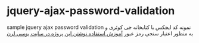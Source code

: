 # jquery-ajax-password-validation
sample jquery ajax password validation
نمونه کد ایجکس با کتابخانه جی کوئری و به منظور اعتبار سنجی رمز عبور 
<a href="http://uclearn.ir/learn-webdesign/php/ajax-php-jquery-programming/">آموزش استفاده نوشتن این پروژه در سایت یوسی لرن</a>
